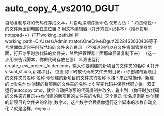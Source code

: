 # auto_copy_4_vs2010_DGUT
自动复制写好的代码保存成文本，并自动按顺序重命名
使用方法：
1.将压缩包中的文件解压到电脑任意位置
2.用文本编辑器（打开方式>记事本）（推荐使用notepad++）打开working_path.ini
	将working_path=C:\Users\Administrator\OneDrive\Dgut\2022463030406等于号后面改成你平时放代码的文件夹的目录
	（不知道的可以在文件资源管理器里面，打开你平时放代码的文件夹，然后把管理器上面那串目录复制下来）
	（这一步用来告诉脚本，你的代码存放在哪）
3.双击运行create_new_project_folder.cmd，输入你要创建的新项目的文件夹的名称
4.打开visual_studio,新建项目，
	位置 你平时放代码的文件夹的目录+\+你创建的新项目的文件夹的名称
	名称 你创建的新项目的文件夹的名称
5.接下来正常操作，新建的.c命名为 你创建的新项目的文件夹的名称.c
6.写完代码并保存代码之后，双击运行autocopy.cmd，就会自动把你写的代码复制并改名，输出到
	（你平时放代码的文件夹的目录+\+你创建的新项目的文件夹的名称）这个目录
	命名规则是 你创建的新项目的文件夹的名称_数字.c，这个数字会根据你运行这个脚本的次数自动变化
7.就是这样，enjoy :)
